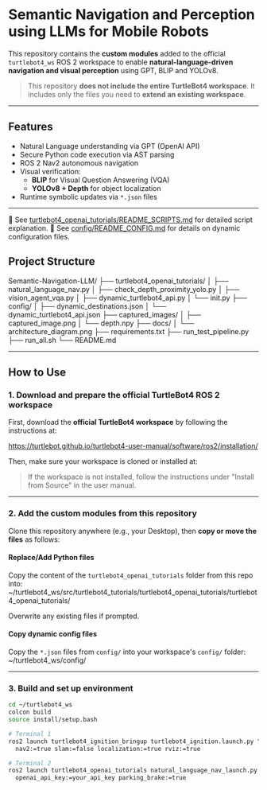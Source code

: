 # Semantic Navigation and Perception using LLMs for Mobile Robots

This repository contains the **custom modules** added to the official `turtlebot4_ws` ROS 2 workspace to enable **natural-language-driven navigation and visual perception** using GPT, BLIP and YOLOv8.

> This repository **does not include the entire TurtleBot4 workspace**. It includes only the files you need to **extend an existing workspace**.

---

## Features

- Natural Language understanding via GPT (OpenAI API)
- Secure Python code execution via AST parsing
- ROS 2 Nav2 autonomous navigation
- Visual verification:
  - **BLIP** for Visual Question Answering (VQA)
  - **YOLOv8 + Depth** for object localization
- Runtime symbolic updates via `*.json` files

---
📘 See [turtlebot4_openai_tutorials/README_SCRIPTS.md](./turtlebot4_openai_tutorials/README_SCRIPTS.md) for detailed script explanation.
📘 See [config/README_CONFIG.md](./config/README_CONFIG.md) for details on dynamic configuration files.

## Project Structure
Semantic-Navigation-LLM/
├── turtlebot4_openai_tutorials/
│ ├── natural_language_nav.py
│ ├── check_depth_proximity_yolo.py
│ ├── vision_agent_vqa.py
│ ├── dynamic_turtlebot4_api.py
│ └── init.py
├── config/
│ ├── dynamic_destinations.json
│ └── dynamic_turtlebot4_api.json
├── captured_images/
│ ├── captured_image.png
│ └── depth.npy
├── docs/
│ └── architecture_diagram.png
├── requirements.txt
├── run_test_pipeline.py
├── run_all.sh
└── README.md


---

## How to Use

### 1. Download and prepare the official TurtleBot4 ROS 2 workspace

First, download the **official TurtleBot4 workspace** by following the instructions at:

 https://turtlebot.github.io/turtlebot4-user-manual/software/ros2/installation/

Then, make sure your workspace is cloned or installed at:


> If the workspace is not installed, follow the instructions under "Install from Source" in the user manual.

---

### 2. Add the custom modules from this repository

Clone this repository anywhere (e.g., your Desktop), then **copy or move the files** as follows:

#### Replace/Add Python files

Copy the content of the `turtlebot4_openai_tutorials` folder from this repo into:
~/turtlebot4_ws/src/turtlebot4_tutorials/turtlebot4_openai_tutorials/turtlebot4_openai_tutorials/

Overwrite any existing files if prompted.

#### Copy dynamic config files

Copy the `*.json` files from `config/` into your workspace's `config/` folder:
~/turtlebot4_ws/config/

---

### 3. Build and set up environment

```bash
cd ~/turtlebot4_ws
colcon build
source install/setup.bash

# Terminal 1
ros2 launch turtlebot4_ignition_bringup turtlebot4_ignition.launch.py \
  nav2:=true slam:=false localization:=true rviz:=true

# Terminal 2
ros2 launch turtlebot4_openai_tutorials natural_language_nav_launch.py \
  openai_api_key:=your_api_key parking_brake:=true

